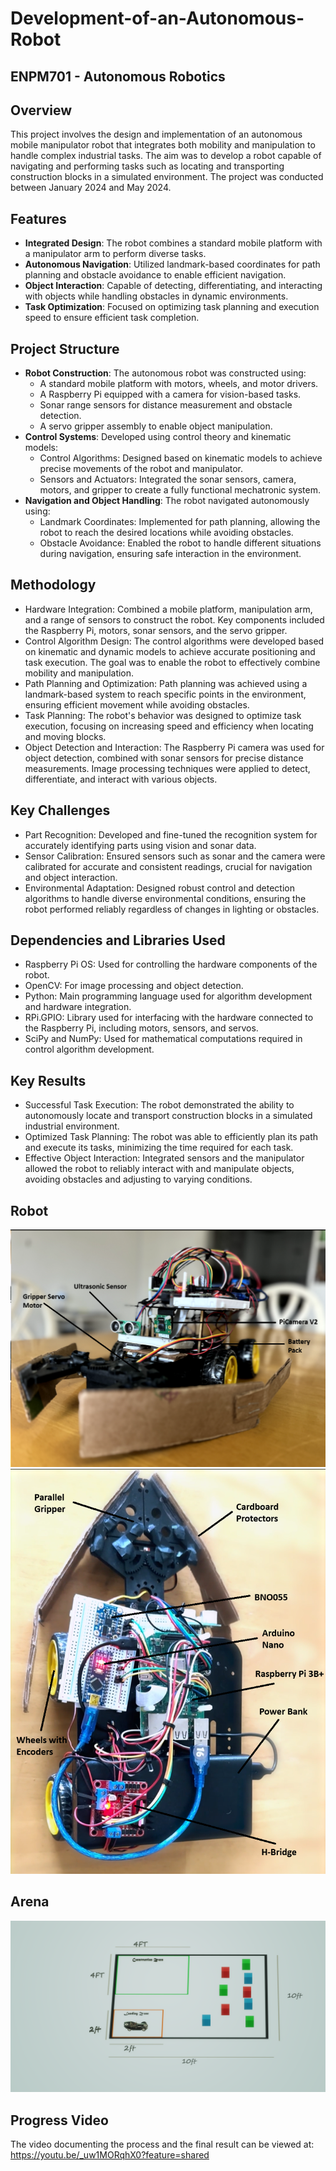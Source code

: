 # Development-of-an-Autonomous-Robot
## ENPM701 - Autonomous Robotics

## Overview
This project involves the design and implementation of an autonomous mobile manipulator robot that integrates both mobility and manipulation to handle complex industrial tasks. The aim was to develop a robot capable of navigating and performing tasks such as locating and transporting construction blocks in a simulated environment. The project was conducted between January 2024 and May 2024.

## Features
- **Integrated Design**: The robot combines a standard mobile platform with a manipulator arm to perform diverse tasks.
- **Autonomous Navigation**: Utilized landmark-based coordinates for path planning and obstacle avoidance to enable efficient navigation.
- **Object Interaction**: Capable of detecting, differentiating, and interacting with objects while handling obstacles in dynamic environments.
- **Task Optimization**: Focused on optimizing task planning and execution speed to ensure efficient task completion.

## Project Structure
- **Robot Construction**: The autonomous robot was constructed using:
  - A standard mobile platform with motors, wheels, and motor drivers.
  - A Raspberry Pi equipped with a camera for vision-based tasks.
  - Sonar range sensors for distance measurement and obstacle detection.
  - A servo gripper assembly to enable object manipulation.
- **Control Systems**: Developed using control theory and kinematic models:
  - Control Algorithms: Designed based on kinematic models to achieve precise movements of the robot and manipulator.
  - Sensors and Actuators: Integrated the sonar sensors, camera, motors, and gripper to create a fully functional mechatronic system.
- **Navigation and Object Handling**: The robot navigated autonomously using:
  - Landmark Coordinates: Implemented for path planning, allowing the robot to reach the desired locations while avoiding obstacles.
  - Obstacle Avoidance: Enabled the robot to handle different situations during navigation, ensuring safe interaction in the environment.

## Methodology
- Hardware Integration: Combined a mobile platform, manipulation arm, and a range of sensors to construct the robot. Key components included the Raspberry Pi, motors, sonar sensors, and the servo gripper.
- Control Algorithm Design: The control algorithms were developed based on kinematic and dynamic models to achieve accurate positioning and task execution. The goal was to enable the robot to effectively combine mobility and manipulation.
- Path Planning and Optimization: Path planning was achieved using a landmark-based system to reach specific points in the environment, ensuring efficient movement while avoiding obstacles.
- Task Planning: The robot's behavior was designed to optimize task execution, focusing on increasing speed and efficiency when locating and moving blocks.
- Object Detection and Interaction: The Raspberry Pi camera was used for object detection, combined with sonar sensors for precise distance measurements. Image processing techniques were applied to detect, differentiate, and interact with various objects.

## Key Challenges
- Part Recognition: Developed and fine-tuned the recognition system for accurately identifying parts using vision and sonar data.
- Sensor Calibration: Ensured sensors such as sonar and the camera were calibrated for accurate and consistent readings, crucial for navigation and object interaction.
- Environmental Adaptation: Designed robust control and detection algorithms to handle diverse environmental conditions, ensuring the robot performed reliably regardless of changes in lighting or obstacles.

## Dependencies and Libraries Used
- Raspberry Pi OS: Used for controlling the hardware components of the robot.
- OpenCV: For image processing and object detection.
- Python: Main programming language used for algorithm development and hardware integration.
- RPi.GPIO: Library used for interfacing with the hardware connected to the Raspberry Pi, including motors, sensors, and servos.
- SciPy and NumPy: Used for mathematical computations required in control algorithm development.

## Key Results
- Successful Task Execution: The robot demonstrated the ability to autonomously locate and transport construction blocks in a simulated industrial environment.
- Optimized Task Planning: The robot was able to efficiently plan its path and execute its tasks, minimizing the time required for each task.
- Effective Object Interaction: Integrated sensors and the manipulator allowed the robot to reliably interact with and manipulate objects, avoiding obstacles and adjusting to varying conditions.

## Robot
![](https://github.com/vishnumandala/Development-of-an-Autonomous-Robot/blob/main/1.png)  
![](https://github.com/vishnumandala/Development-of-an-Autonomous-Robot/blob/main/2.png)

## Arena
![](https://github.com/vishnumandala/Development-of-an-Autonomous-Robot/blob/main/Arena%203D.png)

## Progress Video
The video documenting the process and the final result can be viewed at: https://youtu.be/_uw1MORqhX0?feature=shared
